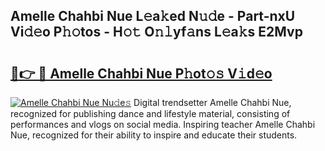## Amelle Chahbi Nue L𝚎a𝚔ed N𝚞𝚍e - Part-nxU Vi𝚍𝚎o P𝚑𝚘tos - H𝚘𝚝 O𝚗𝚕yf𝚊ns L𝚎a𝚔s E2Mvp

# <h2><a href="http://kf1ctn.oniu.top/?m=Amelle+Chahbi+Nue">🔗👉 🔴 Amelle Chahbi Nue P𝚑ot𝚘𝚜 V𝚒d𝚎o</a></h2>

[![Amelle Chahbi Nue Nu𝚍e𝚜](https://i.imgur.com/0qMVB7G.gif)](http://kf1ctn.oniu.top/?m=Amelle+Chahbi+Nue)
Digital trendsetter Amelle Chahbi Nue, recognized for publishing dance and lifestyle material, consisting of performances and vlogs on social media. Inspiring teacher Amelle Chahbi Nue, recognized for their ability to inspire and educate their students.  
